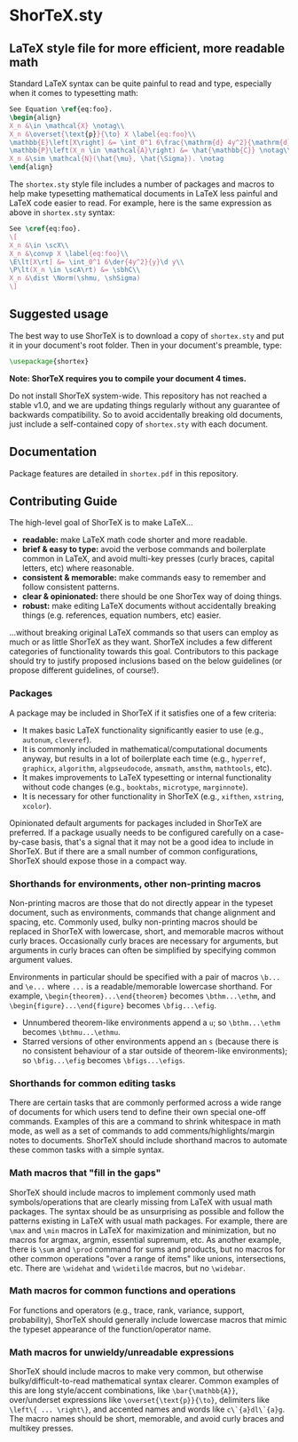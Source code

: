 # ShorTeX.sty
## LaTeX style file for more efficient, more readable math

Standard LaTeX syntax can be quite painful to read and type, especially when it comes to typesetting math:
```latex
See Equation \ref{eq:foo}.
\begin{align}
X_n &\in \mathcal{X} \notag\\
X_n &\overset{\text{p}}{\to} X \label{eq:foo}\\
\mathbb{E}\left[X\right] &= \int_0^1 6\frac{\mathrm{d} 4y^2}{\mathrm{d} y}\mathrm{d}y \notag\\
\mathbb{P}\left(X_n \in \mathcal{A}\right) &= \hat{\mathbb{C}} \notag\\
X_n &\sim \mathcal{N}(\hat{\mu}, \hat{\Sigma}). \notag
\end{align}
```

The `shortex.sty` style file includes a number of packages and macros to help make typesetting
mathematical documents in LaTeX less painful and LaTeX code easier to read. 
For example, here is the same expression as above in `shortex.sty` syntax:
```latex
See \cref{eq:foo}.
\[
X_n &\in \scX\\
X_n &\convp X \label{eq:foo}\\
\E\lt[X\rt] &= \int_0^1 6\der{4y^2}{y}\d y\\
\P\lt(X_n \in \scA\rt) &= \sbhC\\
X_n &\dist \Norm(\shmu, \shSigma)
\]
```

## Suggested usage

The best way to use ShorTeX is to download a copy of `shortex.sty` and put it
in your document's root folder. Then in your document's preamble, type:
```latex
\usepackage{shortex}
```
**Note: ShorTeX requires you to compile your document 4 times.**

Do not install ShorTeX system-wide. This repository has not reached
a stable v1.0, and we are updating things regularly without any guarantee of 
backwards compatibility. So to avoid accidentally breaking old documents, just
include a self-contained copy of `shortex.sty` with each document.

## Documentation

Package features are detailed in `shortex.pdf` in this repository. 

## Contributing Guide

The high-level goal of ShorTeX is to make LaTeX...
- **readable:** make LaTeX math code shorter and more readable.
- **brief & easy to type:** avoid the verbose commands and boilerplate common in LaTeX,
  and avoid multi-key presses (curly braces, capital letters, etc) where reasonable.
- **consistent & memorable:** make commands easy to remember and follow
  consistent patterns.
- **clear & opinionated:** there should be one ShorTex way of doing things.
- **robust:** make editing LaTeX documents without accidentally breaking things
  (e.g. references, equation numbers, etc) easier.

...without breaking original LaTeX commands so that users can employ as much or as little ShorTeX as they want.
ShorTeX includes a few different categories of functionality towards this goal.
Contributors to this package should try to justify proposed inclusions
based on the below guidelines (or propose different guidelines, of course!).

### Packages

A package may be included in ShorTeX if it satisfies one of a few criteria:
- It makes basic LaTeX functionality significantly easier to use (e.g.,
  `autonum`, `cleveref`).
- It is commonly included in mathematical/computational documents anyway, but
  results in a lot of boilerplate each time (e.g., `hyperref`, `graphicx`,
  `algorithm`, `algpseudocode`, `amsmath`, `amsthm`, `mathtools`, etc).
- It makes improvements to LaTeX typesetting or internal functionality without
  code changes (e.g., `booktabs`, `microtype`, `marginnote`).
- It is necessary for other functionality in ShorTeX (e.g., `xifthen`,
  `xstring`, `xcolor`).

Opinionated default arguments for packages included in ShorTeX are preferred.
If a package usually needs to be configured carefully on a case-by-case basis,
that's a signal that it may not be a good idea to include in ShorTeX. But if
there are a small number of common configurations, ShorTeX should expose those
in a compact way.

### Shorthands for environments, other non-printing macros

Non-printing macros are those that do not directly appear in the typeset document,
such as environments, commands that change alignment and spacing, etc.
Commonly used, bulky non-printing macros should be replaced in ShorTeX
with lowercase, short, and memorable macros without curly braces.
Occasionally curly braces are necessary for arguments, but
arguments in curly braces can often be simplified by specifying common argument values.

Environments in particular should be specified with a pair of macros `\b...` and `\e...`
where `...` is a readable/memorable lowercase shorthand. For example,
`\begin{theorem}...\end{theorem}` becomes `\bthm...\ethm`, and
`\begin{figure}...\end{figure}` becomes `\bfig...\efig`.
- Unnumbered theorem-like environments append a `u`; so `\bthm...\ethm` becomes
  `\bthmu...\ethmu`.
- Starred versions of other environments append an `s` (because there is no
  consistent behaviour of a star outside of theorem-like environments); so
  `\bfig...\efig` becomes `\bfigs...\efigs`.

### Shorthands for common editing tasks

There are certain tasks that are commonly performed across a wide range of
documents for which users tend to define their own special one-off commands.
Examples of this are a command to shrink whitespace in math mode, 
as well as a set of commands to add comments/highlights/margin
notes to documents. ShorTeX should include shorthand macros to automate these
common tasks with a simple syntax.

### Math macros that "fill in the gaps"

ShorTeX should include macros to implement commonly used math
symbols/operations that are clearly missing from LaTeX with usual math packages. The
syntax should be as unsurprising as possible and follow the patterns existing
in LaTeX with usual math packages. For example, there are `\max` and `\min`
macros in LaTeX for maximization and minimization, but no macros for argmax,
argmin, essential supremum, etc. As another example, there is `\sum` and
`\prod` command for sums and products, but no macros for other common operations "over a range of
items" like unions, intersections, etc. There are `\widehat` and
`\widetilde` macros, but no `\widebar`. 

### Math macros for common functions and operations

For functions and operators (e.g., trace, rank, variance, support, probability), ShorTeX should
generally include lowercase macros that mimic the typeset appearance of the function/operator name.

### Math macros for unwieldy/unreadable expressions

ShorTeX should include macros to make very common, but otherwise bulky/difficult-to-read 
mathematical syntax clearer. Common examples of this are long style/accent combinations, like 
`\bar{\mathbb{A}}`, over/underset expressions like `\overset{\text{p}}{\to}`, 
delimiters like `\left\{ ... \right\}`, and accented names and words like ``c\`{a}dl\`{a}g``.
The macro names should be short, memorable, and avoid curly braces and multikey presses.

